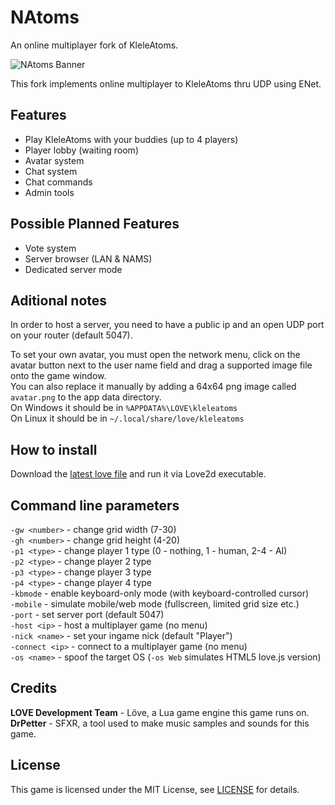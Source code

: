 # NAtoms
An online multiplayer fork of KleleAtoms.  

![NAtoms Banner](https://repository-images.githubusercontent.com/478681548/15e295f7-7050-40b9-a7fd-78ddedbf8725)  

This fork implements online multiplayer to KleleAtoms thru UDP using ENet.  

## Features
- Play KleleAtoms with your buddies (up to 4 players)
- Player lobby (waiting room)
- Avatar system
- Chat system
- Chat commands
- Admin tools

## Possible Planned Features
- Vote system
- Server browser (LAN & NAMS)
- Dedicated server mode

## Aditional notes
In order to host a server, you need to have a public ip and an open UDP port on your router (default 5047).  

To set your own avatar, you must open the network menu, click on the avatar button next to the user name field and drag a supported image file onto the game window.  
You can also replace it manually by adding a 64x64 png image called `avatar.png` to the app data directory.  
On Windows it should be in `%APPDATA%\LOVE\kleleatoms`  
On Linux it should be in `~/.local/share/love/kleleatoms`  

## How to install
Download the [latest love file](https://github.com/GreffMASTER/NAtoms/releases/latest) and run it via Love2d executable.  

## Command line parameters
`-gw <number>` - change grid width (7-30)  
`-gh <number>` - change grid height (4-20)  
`-p1 <type>` - change player 1 type (0 - nothing, 1 - human, 2-4 - AI)  
`-p2 <type>` - change player 2 type  
`-p3 <type>` - change player 3 type  
`-p4 <type>` - change player 4 type  
`-kbmode` - enable keyboard-only mode (with keyboard-controlled cursor)  
`-mobile` - simulate mobile/web mode (fullscreen, limited grid size etc.)  
`-port` - set server port (default 5047)  
`-host <ip>` - host a multiplayer game (no menu)  
`-nick <name>` - set your ingame nick (default "Player")  
`-connect <ip>` - connect to a multiplayer game (no menu)  
`-os <name>` - spoof the target OS (`-os Web` simulates HTML5 love.js version)

## Credits  
**LOVE Development Team** - Löve, a Lua game engine this game runs on.  
**DrPetter** - SFXR, a tool used to make music samples and sounds for this game.  

## License
This game is licensed under the MIT License, see [LICENSE](https://github.com/GreffMASTER/NAtoms/blob/main/LICENSE) for details.
